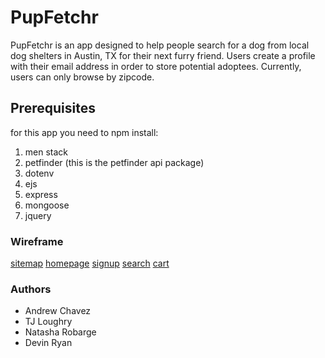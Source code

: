 # PupFetchr

PupFetchr is an app designed to help people search for a dog from local dog shelters in Austin, TX for their next furry friend. Users create a profile with their email address in order to store potential adoptees. Currently, users can only browse by zipcode. 

## Prerequisites 

for this app you need to npm install:
1. men stack
2. petfinder (this is the petfinder api package)
3. dotenv
4. ejs
5. express
6. mongoose
7. jquery

### Wireframe

[sitemap](https://github.com/TheTeejers/PupFetchr/blob/master/images/Sitemap.jpg)
[homepage](https://github.com/TheTeejers/PupFetchr/blob/master/images/Home%20Page.jpg)
[signup](https://github.com/TheTeejers/PupFetchr/blob/master/images/Sign%20Up%20Page.jpg)
[search](https://github.com/TheTeejers/PupFetchr/blob/master/images/Search%20Page.jpg)
[cart](https://github.com/TheTeejers/PupFetchr/blob/master/images/Cart.jpg)

### Authors

* Andrew Chavez
* TJ Loughry
* Natasha Robarge
* Devin Ryan
